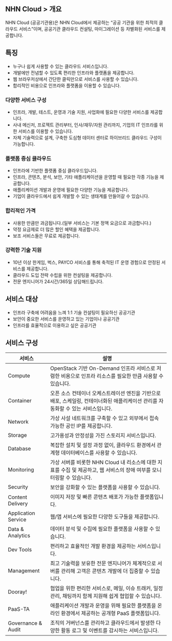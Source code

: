 ## NHN Cloud > 개요
 NHN Cloud (공공기관용)은 NHN Cloud에서 제공하는 “공공 기관을 위한 최적의 클라우드 서비스”이며, 공공기관 클라우드 컨설팅, 마이그레이션 등 차별화된 서비스를 제공합니다. 

## 특징
- 누구나 쉽게 사용할 수 있는 클라우드 서비스입니다.
- 개발에만 전념할 수 있도록 편리한 인프라와 플랫폼을 제공합니다.
- 웹 브라우저상에서 간단한 클릭만으로 서비스를 사용할 수 있습니다.
- 합리적인 비용으로 인프라와 플랫폼을 이용할 수 있습니다.

### 다양한 서비스 구성
- 인프라, 개발, 테스트, 운영과 기술 지원, 사업화에 필요한 다양한 서비스를 제공합니다.
- 사내 메신저, 프로젝트 관리부터, 인사/재무/자원 관리까지, 기업의 IT 인프라를 위한 서비스를 이용할 수 있습니다.
- 자체 기술력으로 설계, 구축한 도심형 데이터 센터로 하이브리드 클라우드 구성이 가능합니다.

### 플랫폼 중심 클라우드
- 인프라에 기반한 플랫폼 중심 클라우드입니다.
- 인프라, 콘텐츠, 분석, 보안, 기타 애플리케이션을 운영할 때 필요한 각종 기능을 제공합니다.
- 애플리케이션 개발과 운영에 필요한 다양한 기능을 제공합니다.
- 기업이 클라우드에서 쉽게 개발할 수 있는 생태계를 만들어갈 수 있습니다.

### 합리적인 가격
- 사용한 만큼만 과금됩니다.(일부 서비스는 기본 정액 요금으로 과금합니다.)
- 약정 요금제로 더 많은 할인 혜택을 제공합니다.
- 보조 서비스들은 무료로 제공합니다.

### 강력한 기술 지원
- 10년 이상 한게임, 벅스, PAYCO 서비스를 통해 축적된 IT 운영 경험으로 안정된 서비스를 제공합니다.
- 클라우드 도입 전략 수립을 위한 컨설팅을 제공합니다.
- 전문 엔지니어가 24시간/365일 상담해드립니다.

## 서비스 대상
- 인프라 구축에 어려움을 느껴 1:1 기술 컨설팅이 필요하신 공공기관
- 보안이 중요한 서비스를 운영하고 있는 기업이나 공공기관
- 인프라를 효율적으로 이용하고 싶은 공공기관

## 서비스 구성
| 서비스 | 설명 |
| --- | --- |
| Compute | OpenStack 기반 On-Demand 인프라 서비스로 저렴한 비용으로 인프라 리소스를 필요한 만큼 사용할 수 있습니다. |
| Container | 오픈 소스 컨테이너 오케스트레이션 엔진을 기반으로 배포, 스케일링, 컨테이너화된 애플리케이션 관리를 자동화할 수 있는 서비스입니다. |
| Network | 가상 사설 네트워크를 구축할 수 있고 외부에서 접속 가능한 공인 IP를 제공합니다. |
| Storage | 고가용성과 안정성을 가진 스토리지 서비스입니다. |
| Database | 복잡한 설치 및 설정 과정 없이, 클라우드 환경에서 관계형 데이터베이스를 사용할 수 있습니다. |
| Monitoring | 가상 서버를 비롯한 NHN Cloud 내 리소스에 대한 지표를 수집 및 제공하고, 웹 서비스의 장애 여부를 모니터링할 수 있습니다. |
| Security | 보안을 강화할 수 있는 플랫폼을 사용할 수 있습니다. |
| Content Delivery | 이미지 저장 및 빠른 콘텐츠 배포가 가능한 플랫폼입니다. |
| Application Service | 웹/앱 서비스에 필요한 다양한 도구들을 제공합니다. |
| Data & Analytics | 데이터 분석 및 수집에 필요한 플랫폼을 사용할 수 있습니다. |
| Dev Tools | 편리하고 효율적인 개발 환경을 제공하는 서비스입니다. |
| Management | 최고 기술력을 보유한 전문 엔지니어가 체계적으로 서버를 관리해 고객은 콘텐츠 개발에 더 집중할 수 있습니다. |
| Dooray! | 협업을 위한 편리한 서비스로, 메일, 이슈 트래커, 일정 관리, 채팅까지 함께 지원해 쉽게 협업할 수 있습니다. |
| PaaS-TA | 애플리케이션 개발과 운영을 위해 필요한 플랫폼을 온라인 환경에서 제공하는 공개형 PaaS 플랫폼입니다. |
| Governance & Audit  | 조직의 거버넌스를 관리하고 클라우드에서 발생한 다양한 활동 로그 및 이벤트를 감시하는 서비스입니다. |